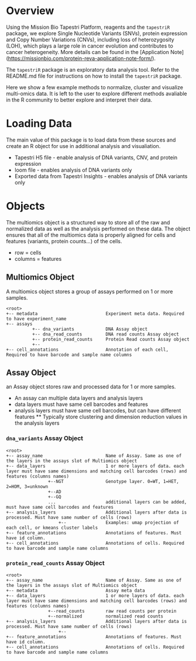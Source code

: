# Overview

Using the Mission Bio Tapestri Platform, reagents and the `tapestriR` package, we explore Single Nucleotide Variants (SNVs), protein expression and Copy Number Variations (CNVs), including loss of heterozygosity (LOH), which plays a large role in cancer evolution and contributes to cancer heterogeneity. More details can be found in the [Application Note] (https://missionbio.com/protein-reva-application-note-form/). 

The `tapestriR` package is an exploratory data analysis tool. Refer to the README.md file for instructions on how to install the `tapestriR` package. 

Here we show a few example methods to normalize, cluster and visualize multi-omics data. It is left to the user to explore different methods avaliable in the R community to better explore and interpret their data. 

# Loading Data

The main value of this package is to load data from these sources and create an R object for use in additional analysis and visualiation.
* Tapestri H5 file - enable analysis of DNA variants, CNV, and protein expression
* loom file - enables analysis of DNA variants only
* Exported data from Tapestri Insights - enables analysis of DNA variants only

# Objects
The multiomics object is a structured way to store all of the raw and normalized data as well as the analysis performed on these data. The object ensures that all of the multiomics data is properly aligned for cells and features (variants, protein counts...) of the cells.

* row = cells
* columns = features

## Multiomics Object

A multiomics object stores a group of assays performed on 1 or more samples. 

```
<root>
+-- metadata                          Experiment meta data. Required to have experiment_name
+-- assays
          +-- dna_variants            DNA Assay object
          +-- dna_read_counts         DNA read counts Assay object
          +-- protein_read_counts     Protein Read counts Assay object
          +--
+-- cell_annotations                  Annotation of each cell, Required to have barcode and sample name columns

```


## Assay Object

an Assay object stores raw and processed data for 1 or more samples. 

* An assay can multiple data layers and analysis layers
* data layers must have same cell barcodes and features
* analysis layers must have same cell barcodes, but can have different features
** Typically store clustering and dimension reduction values in the analysis layers 

### `dna_variants` Assay Object

```
<root>
+-- assay_name                        Name of Assay. Same as one of the layers in the assays slot of Multiomics object
+-- data_layers                       1 or more layers of data. each layer must have same dimensions and matching cell barcodes (rows) and features (columns names) 
                +--NGT                Genotype layer. 0=WT, 1=HET, 2=HOM, 3=unknown
                +--AD
                +--GQ
                ...                   additional layers can be added, must have same cell barcodes and features 
+-- analysis_layers                   Additional layers after data is processed. Must have same number of cells (rows) 
                    +--               Examples: umap projection of each cell, or kmeans cluster labels
+-- feature_annotations               Annotations of features. Must have id column.
+-- cell_annotations                  Annotations of cells. Required to have barcode and sample name columns 
```


### `protein_read_counts` Assay Object

```
<root>
+-- assay_name                        Name of Assay. Same as one of the layers in the assays slot of Multiomics object
+-- metadata                          Assay meta data
+-- data_layers                       1 or more layers of data. each layer must have same dimensions and matching cell barcodes (rows) and features (columns names) 
                +--read_counts        raw read counts per protein
                +--normalized         normalized read counts
+-- analysis_layers                   Additional layers after data is processed. Must have same number of cells (rows) 
                    +--
+-- feature_annotations               Annotations of features. Must have id column.
+-- cell_annotations                  Annotations of cells. Required to have barcode and sample name columns 
```


